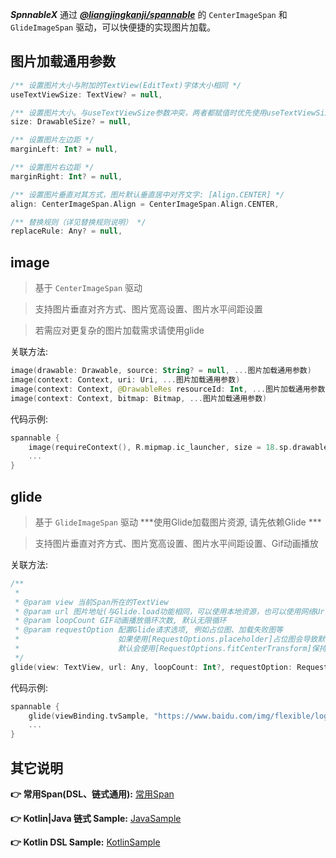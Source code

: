 ***SpnnableX*** 通过 ***[@liangjingkanji/spannable](https://github.com/liangjingkanji/spannable)*** 的 `CenterImageSpan` 和 `GlideImageSpan` 驱动，可以快便捷的实现图片加载。

## 图片加载通用参数

```Kotlin
/** 设置图片大小与附加的TextView(EditText)字体大小相同 */
useTextViewSize: TextView? = null,

/** 设置图片大小。与useTextViewSize参数冲突，两者都赋值时优先使用useTextViewSize */
size: DrawableSize? = null,

/** 设置图片左边距 */
marginLeft: Int? = null,

/** 设置图片右边距 */
marginRight: Int? = null,

/** 设置图片垂直对其方式，图片默认垂直居中对齐文字: [Align.CENTER] */
align: CenterImageSpan.Align = CenterImageSpan.Align.CENTER,

/** 替换规则（详见替换规则说明） */
replaceRule: Any? = null,
```

## image
> 基于 `CenterImageSpan` 驱动

> 支持图片垂直对齐方式、图片宽高设置、图片水平间距设置

> 若需应对更复杂的图片加载需求请使用glide

关联方法:
``` kotlin
image(drawable: Drawable, source: String? = null, ...图片加载通用参数)
image(context: Context, uri: Uri, ...图片加载通用参数)
image(context: Context, @DrawableRes resourceId: Int, ...图片加载通用参数)
image(context: Context, bitmap: Bitmap, ...图片加载通用参数)
```

代码示例:
```kotlin
spannable {
    image(requireContext(), R.mipmap.ic_launcher, size = 18.sp.drawableSize, marginLeft = 20.dp, marginRight = 10.dp, align = CenterImageSpan.Align.BOTTOM)
    ...
}
```

## glide
> 基于 `GlideImageSpan` 驱动 ***使用Glide加载图片资源, 请先依赖Glide ***

> 支持图片垂直对齐方式、图片宽高设置、图片水平间距设置、Gif动画播放

关联方法:
``` kotlin
/**
 *
 * @param view 当前Span所在的TextView
 * @param url 图片地址(与Glide.load功能相同，可以使用本地资源，也可以使用网络Url)
 * @param loopCount GIF动画播放循环次数, 默认无限循环
 * @param requestOption 配置Glide请求选项, 例如占位图、加载失败图等
 *                      如果使用[RequestOptions.placeholder]占位图会导致默认使用占位图宽高, 除非你使用[setDrawableSize]覆盖默认值
 *                      默认会使用[RequestOptions.fitCenterTransform]保持图片纵横比例不变, 当然你可以覆盖该配置
 */
glide(view: TextView, url: Any, loopCount: Int?, requestOption: RequestOptions?, ...图片加载通用参数)

```

代码示例:
```kotlin
spannable {
    glide(viewBinding.tvSample, "https://www.baidu.com/img/flexible/logo/pc/result.png", size = 24.sp.drawableSize, marginLeft = 20.dp, marginRight = 10.dp, align = CenterImageSpan.Align.BOTTOM)
    ...
}
```

## 其它说明

**👉 常用Span(DSL、链式通用):** [常用Span](https://txca.github.io/SpannableX/spans/)

**👉 Kotlin|Java 链式 Sample:**  [JavaSample](https://github.com/TxcA/SpannableX/blob/master/app/src/main/java/com/itxca/sample/spannable/JavaFragment.kt)

**👉 Kotlin DSL Sample:**  [KotlinSample](https://github.com/TxcA/SpannableX/blob/master/app/src/main/java/com/itxca/sample/spannable/KotlinFragment.kt)